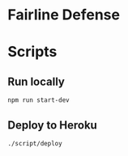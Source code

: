 # Fairline Defense

# Scripts

## Run locally

```
npm run start-dev
```

## Deploy to Heroku

```
./script/deploy
```
